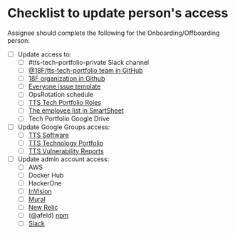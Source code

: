 

# Checklist to update person's access
Assignee should complete the following for the Onboarding/Offboarding person:
- [ ] Update access to:
  - [ ] #tts-tech-portfolio-private Slack channel
  - [ ] [@18F/tts-tech-portfolio team in GitHub](https://github.com/orgs/18F/teams/tts-tech-portfolio/members)
  - [ ] [18F organization in Github](https://github.com/orgs/18F/people)
  - [ ] [Everyone issue template](https://github.com/18F/tts-tech-portfolio/blob/main/.github/ISSUE_TEMPLATE/everyone.md)
  - [ ] OpsRotation schedule
  - [ ] [TTS Tech Portfolio Roles](https://github.com/18F/tts-tech-portfolio/blob/main/how_we_work/roles.md)
  - [ ] [The employee list in SmartSheet](https://app.smartsheet.com/sheets/Q2CgG9V897x8rRmv8XhGGjrhFRxVVqgVx5hCmW41?view=grid)
  - [ ] Tech Portfolio Google Drive
- [ ] Update Google Groups access:
  - [ ] [TTS Software](https://groups.google.com/a/gsa.gov/g/tts-software/members)
  - [ ] [TTS Technology Portfolio](https://groups.google.com/a/gsa.gov/g/devops/members)
  - [ ] [TTS Vulnerability Reports](https://groups.google.com/a/gsa.gov/g/tts-vulnerability-reports/members)
- [ ] Update admin account access:
  - [ ] AWS
  - [ ] Docker Hub
  - [ ] HackerOne
  - [ ] [InVision](https://gsa.invisionapp.com/teams/people/members)
  - [ ] [Mural](https://app.mural.co/t/gsa6/settings/members)
  - [ ] [New Relic](https://account.newrelic.com/accounts/562946/users)
  - [ ] (@afeld) [npm](https://www.npmjs.com/settings/18f/members)
  - [ ] [Slack](https://handbook.tts.gsa.gov/tools/slack/user-management/#offboarding)
